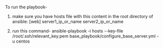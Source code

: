 To run the playbook-

1. make sure you have hosts file with this content in the root directory of ansible:
[web]
server1_ip_or_name
server2_ip_or_name

2. run this command-
ansible-playbook -i hosts --key-file /root/.ssh/relevant_key.pem base_playbook/configure_base_server.yml -u centos
